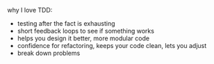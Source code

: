why I love TDD:
-   testing after the fact is exhausting
-   short feedback loops to see if something works
-   helps you design it better, more modular code
-   confidence for refactoring, keeps your code clean, lets you adjust
-   break down problems
